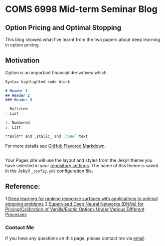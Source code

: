 # COMS 6998 Mid-term Seminar Blog
## Option Pricing and Optimal Stopping

This blog showed what I've learnt from the two papers about deep learning in option pricing.

## Motivation

Option is an important financial derivatives which  

```markdown
Syntax highlighted code block

# Header 1
## Header 2
### Header 3

- Bulleted
- List

1. Numbered
2. List

**Bold** and _Italic_ and `Code` text


```

For more details see [GitHub Flavored Markdown](https://guides.github.com/features/mastering-markdown/).

## 

Your Pages site will use the layout and styles from the Jekyll theme you have selected in your [repository settings](https://github.com/marina32/coms6998-midterm.github.io/settings). The name of this theme is saved in the Jekyll `_config.yml` configuration file.



## Reference:
1.[Deep learning for ranking response surfaces with applications to optimal stopping problems](https://www-tandfonline-com.ezproxy.cul.columbia.edu/doi/full/10.1080/14697688.2020.1741669)
2.[Supervised Deep Neural Networks (DNNs) for Pricing/Calibration of Vanilla/Exotic Options Under Various Different Processes](https://arxiv.org/abs/1902.05810)

### Contact Me

If you have any questions on this page, please contact me via [email](rn2498@columbia.edu).

